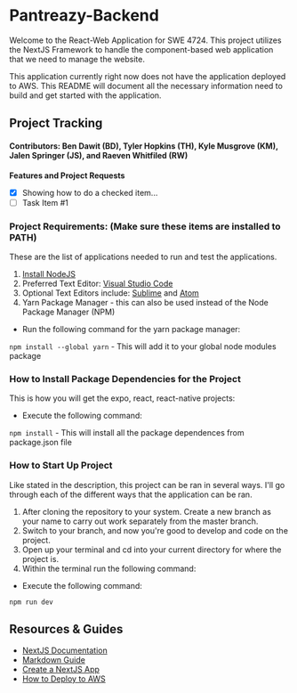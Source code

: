 # Pantreazy-Backend

Welcome to the React-Web Application for SWE 4724. This project utilizes the NextJS Framework to handle the component-based web application that we need to manage the website.

This application currently right now does not have the application deployed to AWS. This README will document all the necessary information need to build and get started with the application.

## Project Tracking

#### Contributors: Ben Dawit (BD), Tyler Hopkins (TH), Kyle Musgrove (KM), Jalen Springer (JS), and Raeven Whitfiled (RW)

**Features and Project Requests**

- [x] Showing how to do a checked item...
- [ ] Task Item #1

### Project Requirements: (Make sure these items are installed to PATH)
    
These are the list of applications needed to run and test the applications.
1. [Install NodeJS](https://nodejs.org/en/)
2. Preferred Text Editor: [Visual Studio Code](https://code.visualstudio.com/download)
3. Optional Text Editors include: [Sublime](https://www.sublimetext.com/download) and [Atom](https://atom.io)
4. Yarn Package Manager - this can also be used instead of the Node Package Manager (NPM)

- Run the following command for the yarn package manager:

`npm install --global yarn` - This will add it to your global node modules package

### How to Install Package Dependencies for the Project
This is how you will get the expo, react, react-native projects:

- Execute the following command:
    
`npm install` - This will install all the package dependences from package.json file

### How to Start Up Project
Like stated in the description, this project can be ran in several ways. I'll go through each of the different ways that the application can be ran.

1. After cloning the repository to your system. Create a new branch as your name to carry out work separately from the master branch.
2. Switch to your branch, and now you're good to develop and code on the project.
3. Open up your terminal and cd into your current directory for where the project is.
4. Within the terminal run the following command:

- Execute the following command:

`npm run dev`

## Resources & Guides
- [NextJS Documentation](https://nextjs.org/docs/getting-started)
- [Markdown Guide](https://www.markdownguide.org/basic-syntax/#links)
- [Create a NextJS App](https://nextjs.org/learn/basics/create-nextjs-app)
- [How to Deploy to AWS](https://dev.to/aws/deploy-a-next-js-app-to-aws-amplify-3571)
